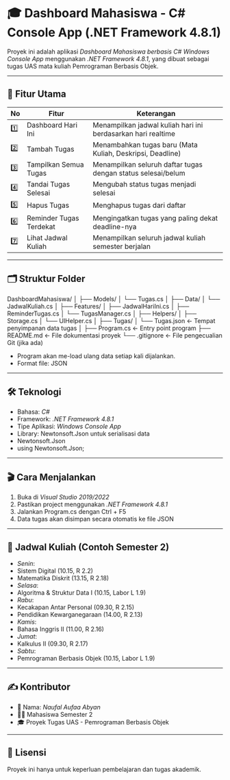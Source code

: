 # 🎓 Dashboard Mahasiswa - C# Console App (.NET Framework 4.8.1)

Proyek ini adalah aplikasi *Dashboard Mahasiswa berbasis C# Windows Console App* menggunakan *.NET Framework 4.8.1*, yang dibuat sebagai tugas UAS mata kuliah Pemrograman Berbasis Objek.

---

## 📌 Fitur Utama

| No | Fitur | Keterangan |
|----|-------|------------|
| 1️⃣ | Dashboard Hari Ini | Menampilkan jadwal kuliah hari ini berdasarkan hari realtime |
| 2️⃣ | Tambah Tugas | Menambahkan tugas baru (Mata Kuliah, Deskripsi, Deadline) |
| 3️⃣ | Tampilkan Semua Tugas | Menampilkan seluruh daftar tugas dengan status selesai/belum |
| 4️⃣ | Tandai Tugas Selesai | Mengubah status tugas menjadi selesai |
| 5️⃣ | Hapus Tugas | Menghapus tugas dari daftar |
| 6️⃣ | Reminder Tugas Terdekat | Mengingatkan tugas yang paling dekat deadline-nya |
| 7️⃣ | Lihat Jadwal Kuliah | Menampilkan seluruh jadwal kuliah semester berjalan |

---

## 🗂 Struktur Folder

DashboardMahasiswa/
│
├── Models/
│   └── Tugas.cs
│
├── Data/
│   └── JadwalKuliah.cs
│
├── Features/
│   ├── JadwalHariIni.cs
│   ├── ReminderTugas.cs
│   └── TugasManager.cs
│
├── Helpers/
│   ├── Storage.cs
│   └── UIHelper.cs
│
├── Tugas/
│   └── Tugas.json         ← Tempat penyimpanan data tugas
│
├── Program.cs             ← Entry point program
├── README.md              ← File dokumentasi proyek
└── .gitignore             ← File pengecualian Git (jika ada)



- Program akan me-load ulang data setiap kali dijalankan.
- Format file: JSON

---

## 🛠 Teknologi

- Bahasa: *C#*
- Framework: *.NET Framework 4.8.1*
- Tipe Aplikasi: *Windows Console App*
- Library: Newtonsoft.Json untuk serialisasi data
- Newtonsoft.Json
- using Newtonsoft.Json;

---

## 🎬 Cara Menjalankan

1. Buka di *Visual Studio 2019/2022*
2. Pastikan project menggunakan *.NET Framework 4.8.1*
3. Jalankan Program.cs dengan Ctrl + F5
4. Data tugas akan disimpan secara otomatis ke file JSON

---

## 📅 Jadwal Kuliah (Contoh Semester 2)

- *Senin*:
- Sistem Digital (10.15, R 2.2)
- Matematika Diskrit (13.15, R 2.18)
- *Selasa*:
- Algoritma & Struktur Data I (10.15, Labor L 1.9)
- *Rabu*:
- Kecakapan Antar Personal (09.30, R 2.15)
- Pendidikan Kewarganegaraan (14.00, R 2.13)
- *Kamis*:
- Bahasa Inggris II (11.00, R 2.16)
- *Jumat*:
- Kalkulus II (09.30, R 2.17)
- *Sabtu*:
- Pemrograman Berbasis Objek (10.15, Labor L 1.9)

---

## ✍ Kontributor

- 👤 Nama: *Naufal Aufaa Abyan*
- 👨‍🎓 Mahasiswa Semester 2
- 🎓 Proyek Tugas UAS - Pemrograman Berbasis Objek

---

## 📜 Lisensi

Proyek ini hanya untuk keperluan pembelajaran dan tugas akademik.
